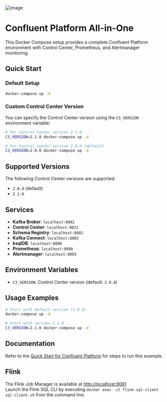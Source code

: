 ![image](../images/confluent-logo-300-2.png)
  
# Confluent Platform All-in-One

This Docker Compose setup provides a complete Confluent Platform environment with Control Center, Prometheus, and Alertmanager monitoring.

## Quick Start

### Default Setup
```bash
docker-compose up -d
```

### Custom Control Center Version
You can specify the Control Center version using the `C3_VERSION` environment variable:

```bash
# For Control Center version 2.1.0
C3_VERSION=2.1.0 docker-compose up -d

# For Control Center version 2.0.0 (default)
C3_VERSION=2.0.0 docker-compose up -d
```

## Supported Versions

The following Control Center versions are supported:
- `2.0.0` (default)
- `2.1.0`

## Services

- **Kafka Broker**: `localhost:9092`
- **Control Center**: `localhost:9021`
- **Schema Registry**: `localhost:8081`
- **Kafka Connect**: `localhost:8083`
- **ksqlDB**: `localhost:8088`
- **Prometheus**: `localhost:9090`
- **Alertmanager**: `localhost:9093`

## Environment Variables

- `C3_VERSION`: Control Center version (default: `2.0.0`)

## Usage Examples

```bash
# Start with default version (2.0.0)
docker-compose up -d

# Start with version 2.1.0
C3_VERSION=2.1.0 docker-compose up -d
```

## Documentation

Refer to the [Quick Start for Confluent Platform](https://docs.confluent.io/platform/current/get-started/platform-quickstart.html) for steps to run this example.

## Flink

The Flink Job Manager is available at [http://localhost:9081](http://localhost:9081)  
Launch the Flink SQL CLI by executing `docker exec -it flink-sql-client sql-client.sh` from the command line.
